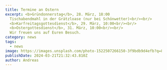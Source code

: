 ```yaml
---
title: Termine an Ostern
excerpt: <b>Gründonnerstag</b>, 28. März, 18:00
  Tischabendmahl in der Grätzloase (nur bei Schönwetter)<br/><br/>
  <b>Karfreitagsgottesdienst</b>, 29. März, 10:00<br/><br/>
  <b>Ostergottesdienst</b>, 31. März, 10:00<br/><br/>
  Wir freuen uns auf Euren Besuch.
category: news
tags:
  - news
image: https://images.unsplash.com/photo-1522507266150-3f9bdb9d4efb?q=80&w=3687&auto=format&fit=crop&ixlib=rb-4.0.3&ixid=M3wxMjA3fDB8MHxwaG90by1wYWdlfHx8fGVufDB8fHx8fA%3D%3D
publishDate: 2024-03-21T21:32:43.810Z
author: Andreas
---
```

